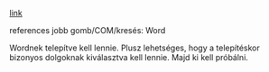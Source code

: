 

[link](http://stackoverflow.com/questions/16054184/cant-locate-microsoft-office-interop-word-in-reference-list)

references jobb gomb/COM/kresés: Word

Wordnek telepítve kell lennie. Plusz lehetséges, hogy a telepítéskor bizonyos dolgoknak kiválasztva kell lennie. Majd ki kell próbálni.


